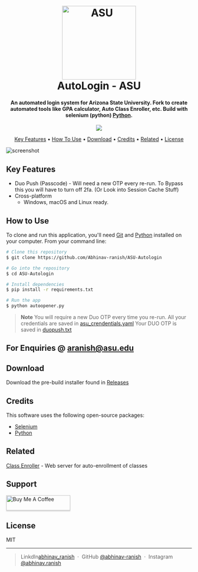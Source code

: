 
<h1 align="center">
  <br>
  <a href="https://github.com/Abhinav-ranish/ASU-Autologin"><img src="https://raw.githubusercontent.com/Abhinav-ranish/ASU-Autologin/main/asu.ico" alt="ASU" width="200"></a>
  <br>
  AutoLogin - ASU
  <br>
</h1>

<h4 align="center">An automated login system for Arizona State University. Fork to create automated tools like GPA calculator, Auto Class Enroller, etc. Build with selenium (python) <a href="https://www.python.org/" target="_blank">Python</a>.</h4>

<p align="center">
  <a href="https://www.paypal.me/aranish911">
    <img src="https://img.shields.io/badge/$-donate-ff69b4.svg?maxAge=2592000&amp;style=flat">
  </a>
</p>

<p align="center">
  <a href="#key-features">Key Features</a> •
  <a href="#how-to-use">How To Use</a> •
  <a href="#download">Download</a> •
  <a href="#credits">Credits</a> •
  <a href="#related">Related</a> •
  <a href="#license">License</a>
</p>

![screenshot](https://youtu.be/SxLpP7ES3-o)

## Key Features

* Duo Push (Passcode) - Will need a new OTP every re-run. To Bypass this you will have to turn off 2fa. (Or Look into Session Cache Stuff)
* Cross-platform
  - Windows, macOS and Linux ready.

## How to Use

To clone and run this application, you'll need [Git](https://git-scm.com) and [Python](https://www.python.org/downloads/) installed on your computer. From your command line:

```bash
# Clone this repository
$ git clone https://github.com/Abhinav-ranish/ASU-Autologin

# Go into the repository
$ cd ASU-Autologin

# Install dependencies
$ pip install -r requirements.txt

# Run the app
$ python autoopener.py
```

> **Note**
> You will require a new Duo OTP every time you re-run.
> All your credentials are saved in [asu_crendentials.yaml](https://github.com/Abhinav-ranish/ASU-Autologin/blob/main/asu_credentials.yaml)
> Your DUO OTP is saved in [duopush.txt](https://github.com/Abhinav-ranish/ASU-Autologin/blob/main/duopush.txt)


## For Enquiries @ aranish@asu.edu 

## Download

Download the pre-build installer found in [Releases](https://github.com/Abhinav-ranish/ASU-Autologin/releases)


## Credits

This software uses the following open-source packages:

- [Selenium](https://www.selenium.dev/documentation/)
- [Python](https://www.python.org/downloads/)

## Related

[Class Enroller](https://github.com/Abhinav-ranish/ASU-ClassEnroller) - Web server for auto-enrollment of classes

## Support

<a href="https://paypal.me/aranish911" target="_blank"><img src="https://www.buymeacoffee.com/assets/img/custom_images/purple_img.png" alt="Buy Me A Coffee" style="height: 41px !important;width: 174px !important;box-shadow: 0px 3px 2px 0px rgba(190, 190, 190, 0.5) !important;-webkit-box-shadow: 0px 3px 2px 0px rgba(190, 190, 190, 0.5) !important;" ></a>


## License

MIT

---

> LinkdIn[abhinav_ranish](https://www.linkedin.com/in/abhinavranish/) &nbsp;&middot;&nbsp;
> GitHub [@abhinav-ranish](https://github.com/abhinav-ranish) &nbsp;&middot;&nbsp;
> Instagram [@abhinav.ranish](https://instagram.com/abhinav.ranish)

